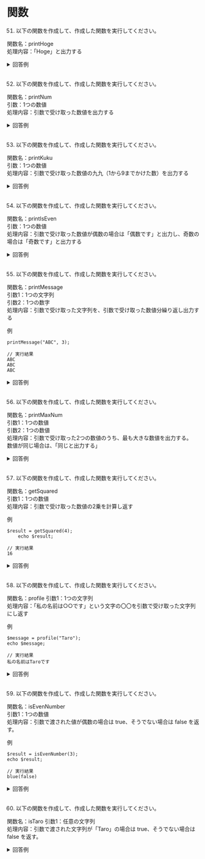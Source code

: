 # 関数

51. 以下の関数を作成して、作成した関数を実行してください。

関数名：printHoge  
処理内容：「Hoge」と出力する

<details><summary>回答例</summary><div>
		
```
function printHoge()
{
    echo "Hoge";
}

printHoge();
```
		
</div></details>
	

<br>
	
52. 以下の関数を作成して、作成した関数を実行してください。

関数名：printNum  
引数：1つの数値  
処理内容：引数で受け取った数値を出力する

<details><summary>回答例</summary><div>
		
```
function printNum($num) 
{
    echo $num;
}
	
printNum(4);
```
		
</div></details>
	

<br>
	
53. 以下の関数を作成して、作成した関数を実行してください。

関数名：printKuku  
引数：1つの数値  
処理内容：引数で受け取った数値の九九（1から9までかけた数）を出力する

<details><summary>回答例</summary><div>
		
```
function printKuku($num) {
    for ($i = 1; $i <= 9; $i++) {
        echo $num * $i;
	    echo '<br>';
    }
}
	
printKuku(4);
```
		
</div></details>
	

<br>
	
54. 以下の関数を作成して、作成した関数を実行してください。

関数名：printIsEven  
引数：1つの数値  
処理内容：引数で受け取った数値が偶数の場合は「偶数です」と出力し、奇数の場合は「奇数です」と出力する

<details><summary>回答例</summary><div>
		
```
function printIsEven($num) {
    if ($num % 2 === 0) {
        echo "偶数です";
    } else {
        echo "奇数です";
    }
}
	
printIsEven(3);
```
		
</div></details>
	

<br>
	
55. 以下の関数を作成して、作成した関数を実行してください。

関数名：printMessage  
引数1：1つの文字列  
引数2：1つの数字  
処理内容：引数で受け取った文字列を、引数で受け取った数値分繰り返し出力する
	
例
	
```
printMessage("ABC", 3);
	
// 実行結果
ABC
ABC
ABC
```

<details><summary>回答例</summary><div>
		
```
function printMessage($str, $count) {
    for ($i = 0; $i < $count; $i++) {
        echo $str;
        echo '<br>';
     }
}
	
printMessage("ABC", 3);
```
		
</div></details>
	

<br>
	
56. 以下の関数を作成して、作成した関数を実行してください。

関数名：printMaxNum  
引数1：1つの数値  
引数2：1つの数値  
処理内容：引数で受け取った2つの数値のうち、最も大きな数値を出力する。  
数値が同じ場合は、「同じと出力する」
<details><summary>回答例</summary><div>
		
```
function printMaxNum($num1, $num2) {
    if ($num1 > $num2) {
        echo $num1;
    } elseif ($num1 < $num2) {
        echo $num2;
    } else {
        echo '同じ';
    }
}
	
printMaxNum(4, 5);
```
		
</div></details>
	

<br>
	
57. 以下の関数を作成して、作成した関数を実行してください。

関数名：getSquared  
引数1：1つの数値  
処理内容：引数で受け取った数値の2乗を計算し返す
	
例
	
```
$result = getSquared(4);
    echo $result;
	
// 実行結果
16
```
	
<details><summary>回答例</summary><div>
		
```
function getSquared($num) {
    return $num * $num;
}
	
$result = getSquared(4);
echo $result;
```
		
</div></details>
	

<br>
	
58. 以下の関数を作成して、作成した関数を実行してください。

関数名：profile
引数1：1つの文字列  
処理内容：「私の名前は○○です」という文字の〇〇を引数で受け取った文字列にし返す
	
例
	
```
$message = profile("Taro");
echo $message;
	
// 実行結果
私の名前はTaroです
```
	
<details><summary>回答例</summary><div>
		
```
function profile($name) {
    $msg = '私の名前は' . $name . 'です';
    return $msg;
}
	
$message = profile("Taro");
echo $message;
```
		
</div></details>
	

<br>
	
59. 以下の関数を作成して、作成した関数を実行してください。

関数名：isEvenNumber  
引数1：1つの数値  
処理内容：引数で渡された値が偶数の場合は true、そうでない場合は false を返す。
	
例
	
```
$result = isEvenNumber(3);
echo $result;
	
// 実行結果
blue(false)
```
	
<details><summary>回答例</summary><div>
		
```
function isEvenNumber($num) {
    if ($num % 2 == 0) {
        return true;
    } else {
	return false;
    }
}
	
$result = isEvenNumber(3);
var_dump($result);
```
		
</div></details>
	

<br>
	
60. 以下の関数を作成して、作成した関数を実行してください。

関数名：isTaro
引数1：任意の文字列  
処理内容：引数で渡された文字列が「Taro」の場合は true、そうでない場合は false を返す。
	
<details><summary>回答例</summary><div>
		
```
function isTaro($str) {
    if ($str == "Taro") {
        return true;
    } else {
	return false;
    }
 }
	
$result = isTaro("Taro");
var_dump($result);
```
		
</div></details>
	

<br>
